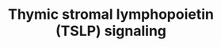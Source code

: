 ---
annotations:
- id: PW:0000828
  parent: signaling pathway
  type: Pathway Ontology
  value: cytokine mediated signaling pathway
- id: PW:0000209
  parent: signaling pathway
  type: Pathway Ontology
  value: Jak-Stat signaling pathway
- id: PW:0000906
  parent: signaling pathway
  type: Pathway Ontology
  value: interleukin-2 family mediated signaling pathway
authors:
- NetPath
- MaintBot
- Ddigles
- AlexanderPico
- Egonw
- MirellaKalafati
- Khanspers
- Eweitz
citedin:
- link: PMC6379658
  title: Shared Gene Expression Between Multiple Sclerosis and Ischemic Stroke (2019)
communities: []
description: 'Thymic stromal lymphopoietin (TSLP) is an IL-7-like cytokine involved
  in regulation of a broad spectrum of biological processes. The TSLP receptor complex
  consists of the IL-7 receptor alpha subunit and its unique TSLPR subunit (gene symbol
  CRLF2). TSLP can be secreted by epithelial cells upon pathogen stimulation. TSLP
  can also activate dendritic cells, CD4+ T cells and CD8+ T cells. TSLP not only
  activate the JAK/STAT pathway but also induce phosphorylation of other signaling
  molecules including PI3K/Akt, ERK1/2 and JNKs. Aberrant TSLP signaling is implicated
  in a number of the development of diseases, including asthma, atopic dermatitis,
  eosinophilic eosophagitis and acute lymphoid leukemia.  Description source: [http://www.netpath.org/pathways?path_id=NetPath_24
  NetPath]  Proteins on this pathway have targeted assays available via the [https://assays.cancer.gov/available_assays?wp_id=WP2203
  CPTAC Assay Portal].'
last-edited: 2024-07-28
ndex: 0118e03d-8b64-11eb-9e72-0ac135e8bacf
organisms:
- Homo sapiens
redirect_from:
- /index.php/Pathway:WP2203
- /instance/WP2203
- /instance/WP2203_r134859
revision: r134859
schema-jsonld:
- '@context': https://schema.org/
  '@id': https://wikipathways.github.io/pathways/WP2203.html
  '@type': Dataset
  creator:
    '@type': Organization
    name: WikiPathways
  description: 'Thymic stromal lymphopoietin (TSLP) is an IL-7-like cytokine involved
    in regulation of a broad spectrum of biological processes. The TSLP receptor complex
    consists of the IL-7 receptor alpha subunit and its unique TSLPR subunit (gene
    symbol CRLF2). TSLP can be secreted by epithelial cells upon pathogen stimulation.
    TSLP can also activate dendritic cells, CD4+ T cells and CD8+ T cells. TSLP not
    only activate the JAK/STAT pathway but also induce phosphorylation of other signaling
    molecules including PI3K/Akt, ERK1/2 and JNKs. Aberrant TSLP signaling is implicated
    in a number of the development of diseases, including asthma, atopic dermatitis,
    eosinophilic eosophagitis and acute lymphoid leukemia.  Description source: [http://www.netpath.org/pathways?path_id=NetPath_24
    NetPath]  Proteins on this pathway have targeted assays available via the [https://assays.cancer.gov/available_assays?wp_id=WP2203
    CPTAC Assay Portal].'
  keywords:
  - AKT1
  - BTK
  - CRLF2
  - EIF4EBP1
  - FES
  - FYN
  - GAB2
  - HCK
  - IL7R
  - JAK1
  - JAK2
  - LCK
  - LYN
  - MAP2K1
  - MAP2K2
  - MAPK1
  - MAPK14
  - MAPK3
  - MAPK8
  - MAPK9
  - NFKB1
  - NFKB2
  - NFKBIA
  - PTPN11
  - RELA
  - RELB
  - RPS6
  - SRC
  - STAT1
  - STAT3
  - STAT4
  - STAT5A
  - STAT5B
  - STAT6
  - TEC
  - TSLP
  - YES1
  license: CC0
  name: Thymic stromal lymphopoietin (TSLP) signaling
seo: CreativeWork
title: Thymic stromal lymphopoietin (TSLP) signaling
wpid: WP2203
---